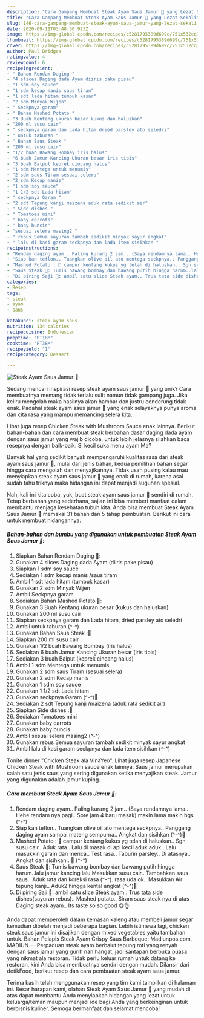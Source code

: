 ```yaml
---
description: "Cara Gampang Membuat Steak Ayam Saus Jamur 🍄 yang Lezat Sekali"
title: "Cara Gampang Membuat Steak Ayam Saus Jamur 🍄 yang Lezat Sekali"
slug: 146-cara-gampang-membuat-steak-ayam-saus-jamur-yang-lezat-sekali
date: 2020-09-11T03:48:50.923Z
image: https://img-global.cpcdn.com/recipes/c5281795389d699c/751x532cq70/steak-ayam-saus-jamur-🍄-foto-resep-utama.jpg
thumbnail: https://img-global.cpcdn.com/recipes/c5281795389d699c/751x532cq70/steak-ayam-saus-jamur-🍄-foto-resep-utama.jpg
cover: https://img-global.cpcdn.com/recipes/c5281795389d699c/751x532cq70/steak-ayam-saus-jamur-🍄-foto-resep-utama.jpg
author: Paul Bridges
ratingvalue: 4
reviewcount: 6
recipeingredient:
- " Bahan Rendam Daging "
- "4 slices Daging dada Ayam diiris pake pisau"
- "1 sdm soy sauce"
- "1 sdm kecap manis saus tiram"
- "1 sdt lada hitam tumbuk kasar"
- "2 sdm Minyak Wijen"
- " Seckpnya garam"
- " Bahan Mashed Potato "
- "3 Buah Kentang ukuran besar kukus dan haluskan"
- "200 ml susu cair"
- " seckpnya garam dan Lada hitam dried parsley ato seledri"
- " untuk taburan "
- " Bahan Saus Steak "
- "200 ml susu cair"
- "1/2 buah Bawang Bombay iris halus"
- "6 buah Jamur Kancing Ukuran besar iris tipis"
- "3 buah Balput keprek cincang halus"
- "1 sdm Mentega untuk menumis"
- "2 sdm saus Tiram sesuai selera"
- "2 sdm Kecap manis"
- "1 sdm soy sauce"
- "1 1/2 sdt Lada hitam"
- " seckpnya Garam "
- "2 sdt Tepung kanji maizena aduk rata sedikit air"
- " Side dishes "
- " Tomatoes mini"
- " baby carrots"
- " baby buncis"
- "sesuai selera masing2 "
- " rebus Semua sayuran tambah sedikit minyak sayur angkat"
- " lalu di kasi garam seckpnya dan lada item sisihkan "
recipeinstructions:
- "Rendam daging ayam.. Paling kurang 2 jam.. (Saya rendamnya lama.. Hehe rendam nya pagi.. Sore jam 4 baru masak) makin lama makin bgs (^-^)"
- "Siap kan teflon.. Tuangkan olive oil ato mentega seckpnya.. Panggang daging ayam sampai mateng sempurna.. Angkat dan sisihkan (^-^)🍃"
- "Mashed Potato : 🍃 campur kentang kukus yg telah di haluskan.. Sgn susu cair.. Aduk rata.. Lalu di masak di api kecil aduk aduk.. Lalu masukkin garam dan merica.. Test rasa.. Taburin parsley.. Di atasnya.. Angkat dan sisihkan.. 🍃 (^-^)"
- "Saus Steak 🍃: Tumis bawang bombay dan bawang putih hingga harum..lalu jamur kancing lalu Masukkan susu cair.. Tambahkan saus saus.. Aduk rata dan koreksi rasa (^-^)..rasa uda ok.. Masukkan Air tepung kanji.. Aduk2 hingga kental angkat (^-^)🍃"
- "Di piring Saji 🍃: ambil satu slice Steak ayam.. Trus tata side dishes(sayuran rebus).. Mashed potato.. Siram saus steak nya di atas Daging steak ayam.. Its taste so so good 😋👌"
categories:
- Resep
tags:
- steak
- ayam
- saus

katakunci: steak ayam saus 
nutrition: 134 calories
recipecuisine: Indonesian
preptime: "PT18M"
cooktime: "PT38M"
recipeyield: "1"
recipecategory: Dessert

---
```



![Steak Ayam Saus Jamur 🍄](https://img-global.cpcdn.com/recipes/c5281795389d699c/751x532cq70/steak-ayam-saus-jamur-🍄-foto-resep-utama.jpg)

Sedang mencari inspirasi resep steak ayam saus jamur 🍄 yang unik? Cara membuatnya memang tidak terlalu sulit namun tidak gampang juga. Jika keliru mengolah maka hasilnya akan hambar dan justru cenderung tidak enak. Padahal steak ayam saus jamur 🍄 yang enak selayaknya punya aroma dan cita rasa yang mampu memancing selera kita.

Lihat juga resep Chicken Steak with Mushroom Sauce enak lainnya. Berikut bahan-bahan dan cara membuat steak berbahan dasar daging dada ayam dengan saus jamur yang wajib dicoba, untuk lebih jelasnya silahkan baca resepnya dengan baik-baik. Si kecil suka menu ayam Ma?

Banyak hal yang sedikit banyak mempengaruhi kualitas rasa dari steak ayam saus jamur 🍄, mulai dari jenis bahan, kedua pemilihan bahan segar hingga cara mengolah dan menyajikannya. Tidak usah pusing kalau mau menyiapkan steak ayam saus jamur 🍄 yang enak di rumah, karena asal sudah tahu triknya maka hidangan ini dapat menjadi suguhan spesial.


Nah, kali ini kita coba, yuk, buat steak ayam saus jamur 🍄 sendiri di rumah. Tetap berbahan yang sederhana, sajian ini bisa memberi manfaat dalam membantu menjaga kesehatan tubuh kita. Anda bisa membuat Steak Ayam Saus Jamur 🍄 memakai 31 bahan dan 5 tahap pembuatan. Berikut ini cara untuk membuat hidangannya.

<!--inarticleads1-->

##### Bahan-bahan dan bumbu yang digunakan untuk pembuatan Steak Ayam Saus Jamur 🍄:

1. Siapkan  Bahan Rendam Daging 🍃:
1. Gunakan 4 slices Daging dada Ayam (diiris pake pisau)
1. Siapkan 1 sdm soy sauce
1. Sediakan 1 sdm kecap manis /saus tiram
1. Ambil 1 sdt lada hitam (tumbuk kasar)
1. Gunakan 2 sdm Minyak Wijen
1. Ambil  Seckpnya garam
1. Sediakan  Bahan Mashed Potato 🍃:
1. Gunakan 3 Buah Kentang ukuran besar (kukus dan haluskan)
1. Gunakan 200 ml susu cair
1. Siapkan  seckpnya garam dan Lada hitam, dried parsley ato seledri
1. Ambil  untuk taburan (^-^)
1. Gunakan  Bahan Saus Steak :🍃
1. Siapkan 200 ml susu cair
1. Gunakan 1/2 buah Bawang Bombay (iris halus)
1. Sediakan 6 buah Jamur Kancing Ukuran besar (iris tipis)
1. Sediakan 3 buah Balput (keprek cincang halus)
1. Ambil 1 sdm Mentega untuk menumis
1. Gunakan 2 sdm saus Tiram (sesuai selera)
1. Gunakan 2 sdm Kecap manis
1. Gunakan 1 sdm soy sauce
1. Gunakan 1 1/2 sdt Lada hitam
1. Gunakan  seckpnya Garam (^-^)🍃
1. Sediakan 2 sdt Tepung kanji /maizena (aduk rata sedikit air)
1. Siapkan  Side dishes :🍃
1. Sediakan  Tomatoes mini
1. Gunakan  baby carrots
1. Gunakan  baby buncis
1. Ambil sesuai selera masing2 (^-^)
1. Gunakan  rebus Semua sayuran tambah sedikit minyak sayur angkat
1. Ambil  lalu di kasi garam seckpnya dan lada item sisihkan (^-^)


Tonite dinner &#34;Chicken Steak ala VinaYeo&#34;. Lihat juga resep Japanese Chicken Steak with Mushroom sauce enak lainnya. Saus jamur merupakan salah satu jenis saus yang sering digunakan ketika menyajikan steak. Jamur yang digunakan adalah jamur kuping. 

<!--inarticleads2-->

##### Cara membuat Steak Ayam Saus Jamur 🍄:

1. Rendam daging ayam.. Paling kurang 2 jam.. (Saya rendamnya lama.. Hehe rendam nya pagi.. Sore jam 4 baru masak) makin lama makin bgs (^-^)
1. Siap kan teflon.. Tuangkan olive oil ato mentega seckpnya.. Panggang daging ayam sampai mateng sempurna.. Angkat dan sisihkan (^-^)🍃
1. Mashed Potato : 🍃 campur kentang kukus yg telah di haluskan.. Sgn susu cair.. Aduk rata.. Lalu di masak di api kecil aduk aduk.. Lalu masukkin garam dan merica.. Test rasa.. Taburin parsley.. Di atasnya.. Angkat dan sisihkan.. 🍃 (^-^)
1. Saus Steak 🍃: Tumis bawang bombay dan bawang putih hingga harum..lalu jamur kancing lalu Masukkan susu cair.. Tambahkan saus saus.. Aduk rata dan koreksi rasa (^-^)..rasa uda ok.. Masukkan Air tepung kanji.. Aduk2 hingga kental angkat (^-^)🍃
1. Di piring Saji 🍃: ambil satu slice Steak ayam.. Trus tata side dishes(sayuran rebus).. Mashed potato.. Siram saus steak nya di atas Daging steak ayam.. Its taste so so good 😋👌


Anda dapat memperoleh dalam kemasan kaleng atau membeli jamur segar kemudian dibelah menjadi beberapa bagian. Lebih istimewa lagi, chicken steak saus jamur ini disajikan dengan mixed vegetables yaitu tambahan untuk. Bahan Pelapis Steak Ayam Crispy Saus Barbeque: Madiunpos.com, MADIUN — Perpaduan steak ayam berbalut tepung roti yang renyah dengan saus jamur yang gurih nan hangat, jadi santapan berbuka puasa yang nikmat ala restoran. Tidak perlu keluar rumah untuk datang ke restoran, kini Anda bisa membuatnya sendiri dengan mudah. Dilansir dari detikFood, berikut resep dan cara pembuatan steak ayam saus jamur. 

Terima kasih telah menggunakan resep yang tim kami tampilkan di halaman ini. Besar harapan kami, olahan Steak Ayam Saus Jamur 🍄 yang mudah di atas dapat membantu Anda menyiapkan hidangan yang lezat untuk keluarga/teman maupun menjadi ide bagi Anda yang berkeinginan untuk berbisnis kuliner. Semoga bermanfaat dan selamat mencoba!
